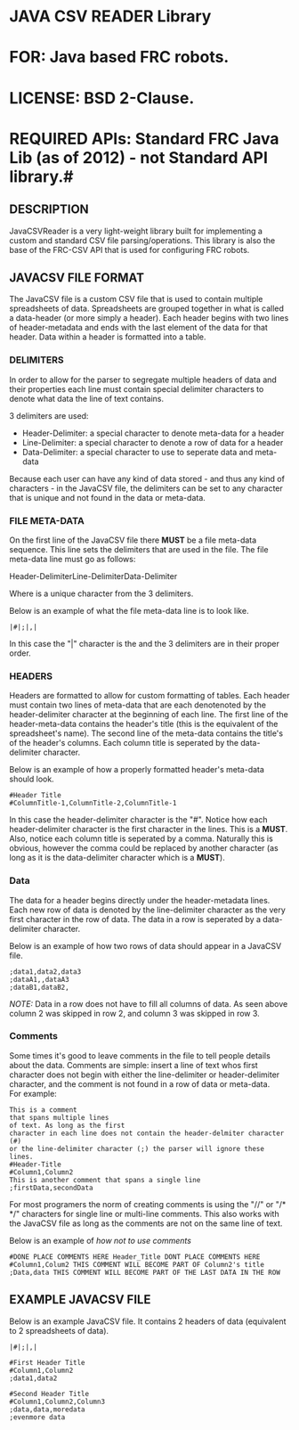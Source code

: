 # JAVA CSV READER Library                                                      #   
# FOR: Java based FRC robots.                                                  #   
# LICENSE: BSD 2-Clause.                                                       #   
# REQUIRED APIs: Standard FRC Java Lib (as of 2012) - not Standard API library.#   

DESCRIPTION
--------------

JavaCSVReader is a very light-weight library built for implementing a custom
and standard CSV file parsing/operations. This library is also the base of the
FRC-CSV API that is used for configuring FRC robots. 

JAVACSV FILE FORMAT
-------------------

The JavaCSV file is a custom CSV file that is used to contain multiple
spreadsheets of data. Spreadsheets are grouped together in what is called a
data-header (or more simply a header). Each header begins with two lines of
header-metadata and ends with the last element of the data for that header. Data
within a header is formatted into a table. 

### DELIMITERS ###

In order to allow for the parser to segregate multiple headers of data and their
properties each line must contain special delimiter characters to denote what
data the line of text contains. 

3 delimiters are used: 

* Header-Delimiter: a special character to denote meta-data for a header
* Line-Delimiter: a special character to denote a row of data for a header
* Data-Delimiter: a special character to use to seperate data and meta-data

Because each user can have any kind of data stored - and thus any kind of
characters - in the JavaCSV file, the delimiters can be set to any character
that is unique and not found in the data or meta-data. 

### FILE META-DATA ### 

On the first line of the JavaCSV file there **MUST** be a file meta-data
sequence. This line sets the delimiters that are used in the file. The file
meta-data line must go as follows: 

<Character>Header-Delimiter<Character>Line-Delimiter<Character>Data-Delimiter<Character>

Where <Character> is a unique character from the 3 delimiters. 

Below is an example of what the file meta-data line is to look like. 

    |#|;|,|

In this case the "|" character is the <Character> and the 3 delimiters are in
their proper order.

### HEADERS ### 
	
Headers are formatted to allow for custom formatting of tables. Each header must
contain two lines of meta-data that are each denotenoted by the header-delimiter
character at the beginning of each line. The first line of the header-meta-data
contains the header's title (this is the equivalent of the spreadsheet's name). 
The second line of the meta-data contains the title's of the header's columns.
Each column title is seperated by the data-delimiter character. 

Below is an example of how a properly formatted header's meta-data should look.

    #Header Title
    #ColumnTitle-1,ColumnTitle-2,ColumnTitle-1

In this case the header-delimiter character is the "#". Notice how each
header-delimiter character is the first character in the lines. This is a
**MUST**. Also, notice each column title is seperated by a comma. Naturally this
is obvious, however the comma could be replaced by another character (as long as
it is the data-delimiter character which is a **MUST**).

### Data ###

The data for a header begins directly under the header-metadata lines. Each new
row of data is denoted by the line-delimiter character as the very first
character in the row of data. The data in a row is seperated by a data-delimiter
character. 

Below is an example of how two rows of data should appear in a JavaCSV file. 

	;data1,data2,data3
    ;dataA1,,dataA3
    ;dataB1,dataB2,

*NOTE:* Data in a row does not have to fill all columns of data. As seen above
column 2 was skipped in row 2, and column 3 was skipped in row 3. 

### Comments ### 

Some times it's good to leave comments in the file to tell people details about
the data. Comments are simple: insert a line of text whos first character does
not begin with either the line-delimiter or header-delimiter character, and the
comment is not found in a row of data or meta-data.  
For example:

    This is a comment
    that spans multiple lines 
    of text. As long as the first 
    character in each line does not contain the header-delmiter character (#) 
    or the line-delimiter character (;) the parser will ignore these lines.
    #Header-Title
    #Column1,Column2 
    This is another comment that spans a single line
    ;firstData,secondData

For most programers the norm of creating comments is using the "//" or "/* */"
characters for single line or multi-line comments. This also works with the
JavaCSV file as long as the comments are not on the same line of text. 

Below is an example of *how not to use comments*

    #DONE PLACE COMMENTS HERE Header_Title DONT PLACE COMMENTS HERE
    #Column1,Colum2 THIS COMMENT WILL BECOME PART OF Column2's title
    ;Data,data THIS COMMENT WILL BECOME PART OF THE LAST DATA IN THE ROW

EXAMPLE JAVACSV FILE
--------------------
Below is an example JavaCSV file. It contains 2 headers of data (equivalent to 2
spreadsheets of data).

    |#|;|,|

    #First Header Title
    #Column1,Column2
    ;data1,data2

    #Second Header Title 
    #Column1,Column2,Column3
    ;data,data,moredata
    ;evenmore data


